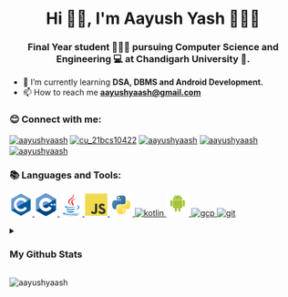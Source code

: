 
<h1 align="center">Hi 🙋🏾, I'm Aayush Yash 🧑🏾‍💻</h1>
<h3 align="center">Final Year student 🧑🏾‍🎓 pursuing Computer Science and Engineering 💻 at Chandigarh University 🏫.</h3>

- 🌱 I’m currently learning **DSA, DBMS and Android Development.**
- 📫 How to reach me **aayushyaash@gmail.com**

<h3 align="left">😊 Connect with me:</h3>
<p align="left">
<a href="https://linkedin.com/in/aayushyaash" target="blank"><img align="center" src="https://raw.githubusercontent.com/rahuldkjain/github-profile-readme-generator/master/src/images/icons/Social/linked-in-alt.svg" alt="aayushyaash" height="30" width="40" /></a>
<a href="https://www.codechef.com/users/cu_21bcs10422" target="blank"><img align="center" src="https://cdn.jsdelivr.net/npm/simple-icons@3.1.0/icons/codechef.svg" alt="cu_21bcs10422" height="30" width="40" /></a>
<a href="https://www.hackerrank.com/aayushyaash" target="blank"><img align="center" src="https://raw.githubusercontent.com/rahuldkjain/github-profile-readme-generator/master/src/images/icons/Social/hackerrank.svg" alt="aayushyaash" height="30" width="40" /></a>
<a href="https://www.leetcode.com/aayushyaash" target="blank"><img align="center" src="https://raw.githubusercontent.com/rahuldkjain/github-profile-readme-generator/master/src/images/icons/Social/leet-code.svg" alt="aayushyaash" height="30" width="40" /></a>
<a href="https://auth.geeksforgeeks.org/user/aayushyaash" target="blank"><img align="center" src="https://raw.githubusercontent.com/rahuldkjain/github-profile-readme-generator/master/src/images/icons/Social/geeks-for-geeks.svg" alt="aayushyaash" height="30" width="40" /></a>
</p>

<h3 align="left">📚 Languages and Tools:</h3>
<p align="left">
  <!-- Language Icons -->
  <a href="https://www.cprogramming.com/" target="_blank" rel="noreferrer">
    <img src="https://raw.githubusercontent.com/devicons/devicon/master/icons/c/c-original.svg" alt="c" width="40" height="40"/>
  </a>
  <a href="https://www.w3schools.com/cpp/" target="_blank" rel="noreferrer">
    <img src="https://raw.githubusercontent.com/devicons/devicon/master/icons/cplusplus/cplusplus-original.svg" alt="cplusplus" width="40" height="40"/>
  </a>
  <a href="https://www.java.com" target="_blank" rel="noreferrer">
    <img src="https://raw.githubusercontent.com/devicons/devicon/master/icons/java/java-original.svg" alt="java" width="40" height="40"/>
  </a>
  <a href="https://developer.mozilla.org/en-US/docs/Web/JavaScript" target="_blank" rel="noreferrer">
    <img src="https://raw.githubusercontent.com/devicons/devicon/master/icons/javascript/javascript-original.svg" alt="javascript" width="40" height="40"/>
  </a>
  <a href="https://www.python.org" target="_blank" rel="noreferrer">
    <img src="https://raw.githubusercontent.com/devicons/devicon/master/icons/python/python-original.svg" alt="python" width="40" height="40"/>
  </a>
  <a href="https://kotlinlang.org" target="_blank" rel="noreferrer">
    <img src="https://www.vectorlogo.zone/logos/kotlinlang/kotlinlang-icon.svg" alt="kotlin" width="40" height="40"/>
  </a>

  <!-- Framework Icons -->
  <a href="https://developer.android.com" target="_blank" rel="noreferrer">
    <img src="https://raw.githubusercontent.com/devicons/devicon/master/icons/android/android-original-wordmark.svg" alt="android" width="40" height="40"/>
  </a>
  <a href="https://cloud.google.com" target="_blank" rel="noreferrer">
    <img src="https://www.vectorlogo.zone/logos/google_cloud/google_cloud-icon.svg" alt="gcp" width="40" height="40"/>
  </a>

  <!-- Other Icons -->
  <a href="https://git-scm.com/" target="_blank" rel="noreferrer">
    <img src="https://www.vectorlogo.zone/logos/git-scm/git-scm-icon.svg" alt="git" width="40" height="40"/>
  </a>
</p>



<details>
<summary><h3 align="left">My Github Stats</h3></summary>
<p align="left">
<img src="https://github-readme-streak-stats.herokuapp.com/?user=aayushyaash&" alt="aayushyaash" />
</p>

<p align="left">
<img src="https://github-readme-stats.vercel.app/api?username=aayushyaash&show_icons=true&locale=en" alt="aayushyaash" />
</p>

<p align="left">
<img src="https://github-readme-stats.vercel.app/api/top-langs?username=aayushyaash&show_icons=true&locale=en&layout=compact" alt="aayushyaash" />
</p>

</details>

<p align="left"> <img src="https://komarev.com/ghpvc/?username=aayushyaash&label=Profile%20views&color=0e75b6&style=flat" alt="aayushyaash" /> </p>

<!--
**Aayushyaash/Aayushyaash** is a ✨ _special_ ✨ repository because its `README.md` (this file) appears on your GitHub profile.

Here are some ideas to get you started:

- 🔭 I’m currently working on ...
- 🌱 I’m currently learning ...
- 👯 I’m looking to collaborate on ...
- 🤔 I’m looking for help with ...
- 💬 Ask me about ...
- 📫 How to reach me: ...
- 😄 Pronouns: ...
- ⚡ Fun fact: ...
-->

